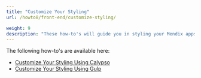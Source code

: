 ```yaml
---
title: "Customize Your Styling"
url: /howto8/front-end/customize-styling/

weight: 9
description: "These how-to's will guide you in styling your Mendix apps."
---
```


The following how-to's are available here:

* [Customize Your Styling Using Calypso](/howto8/front-end/calypso/)
* [Customize Your Styling Using Gulp](/howto8/front-end/use-gulp-and-sass/)
